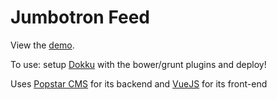 Jumbotron Feed
==============
View the [demo](http://jumbotron.antjan.us).

To use: setup [Dokku](https://github.com/progrium/dokku) with the bower/grunt plugins and deploy!

Uses [Popstar CMS](http://popstar.antjan.us/) for its backend and [VueJS](http://vuejs.org/) for its front-end
